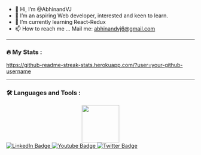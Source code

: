 - 👋 Hi, I’m @AbhinandVJ
- 👀 I’m an aspiring Web developer, interested and keen to learn.
- 🌱 I’m currently learning React-Redux
- 📫 How to reach me ... Mail me: abhinandvj6@gmail.com 



---

### :fire: My Stats :

https://github-readme-streak-stats.herokuapp.com/?user=your-github-username

---

### :hammer_and_wrench: Languages and Tools :

<div id="header" align="center">
  <img src="https://media.giphy.com/media/M9gbBd9nbDrOTu1Mqx/giphy.gif" width="100"/>
</div>

<div id="badges">
  <a href="[your-linkedin-URL](https://www.linkedin.com/in/abhinandvj6/)">
    <img src="https://img.shields.io/badge/LinkedIn-blue?style=for-the-badge&logo=linkedin&logoColor=white" alt="LinkedIn Badge"/>
  </a>
  <a href="your-youtube-URL">
    <img src="https://img.shields.io/badge/YouTube-red?style=for-the-badge&logo=youtube&logoColor=white" alt="Youtube Badge"/>
  </a>
  <a href="your-twitter-URL">
    <img src="https://img.shields.io/badge/Twitter-blue?style=for-the-badge&logo=twitter&logoColor=white" alt="Twitter Badge"/>
  </a>
</div>
